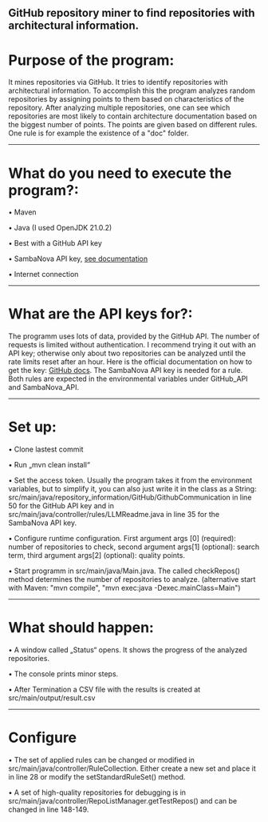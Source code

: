 GitHub repository miner to find repositories with architectural information.
---

# Purpose of the program:
It mines repositories via GitHub. It tries to identify repositories with architectural information. To accomplish this the program analyzes random repositories by assigning points to them based on characteristics of the repository. After analyzing multiple repositories, one can see which repositories are most likely to contain architecture documentation based on the biggest number of points.
The points are given based on different rules. One rule is for example the existence of a "doc" folder.

---

# What do you need to execute the program?:
• Maven

• Java (I used OpenJDK 21.0.2)

• Best with a GitHub API key

• SambaNova API key, [see documentation](https://docs.sambanova.ai/sambastudio/latest/resources.html)

• Internet connection

---

# What are the API keys for?:
The programm uses lots of data, provided by the GitHub API. The number of requests is limited without authentication. I recommend trying it out with an API key; otherwise only about two repositories can be analyzed until the rate limits reset after an hour. Here is the official documentation on how to get the key: [GitHub docs](https://docs.github.com/en/authentication/keeping-your-account-and-data-secure/managing-your-personal-access-tokens#creating-a-fine-grained-personal-access-token).
The SambaNova API key is needed for a rule.
Both rules are expected in the environmental variables under GitHub_API and SambaNova_API.

---

# Set up:
• Clone lastest commit

• Run „mvn clean install“

• Set the access token. Usually the program takes it from the environment variables, but to simplify it, you can also just write it in the class as a String: src/main/java/repository_information/GitHub/GithubCommunication in line 50 for the GitHub API key and in src/main/java/controller/rules/LLMReadme.java in line 35 for the SambaNova API key.

• Configure runtime configuration. First argument args [0] (required): number of repositories to check, second argument args[1] (optional): search term, third argument args[2] (optional): quality points.

• Start programm in src/main/java/Main.java. The called checkRepos() method determines the number of repositories to analyze. (alternative start with Maven: "mvn compile", "mvn exec:java -Dexec.mainClass=Main")

---

# What should happen:
• A window called „Status“ opens. It shows the progress of the analyzed repositories.

• The console prints minor steps.

• After Termination a CSV file with the results is created at src/main/output/result.csv

---

# Configure
• The set of applied rules can be changed or modified in src/main/java/controller/RuleCollection.  Either create a new set and place it in line 28 or modify the setStandardRuleSet() method.

• A set of high-quality repositories for debugging is in src/main/java/controller/RepoListManager.getTestRepos() and can be changed in line 148-149.
